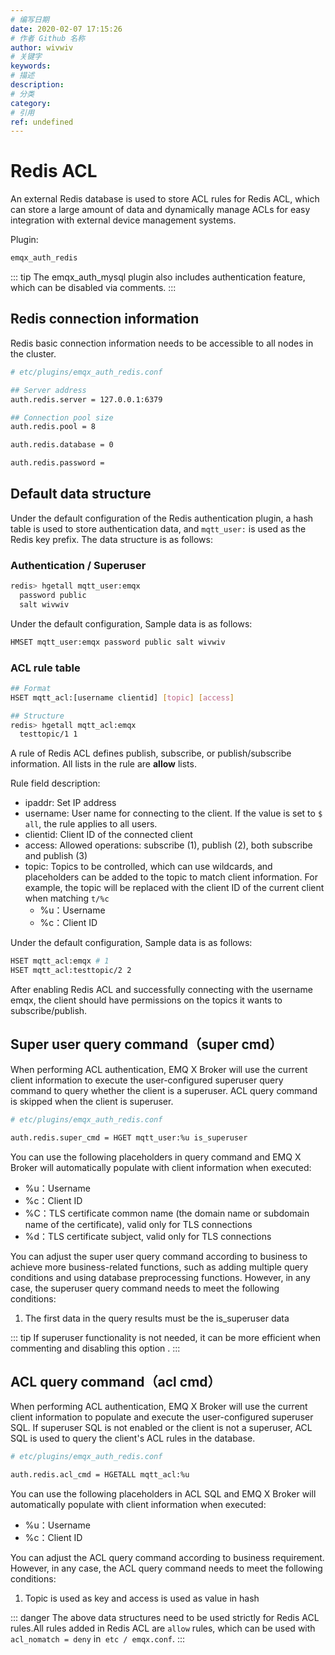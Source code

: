 ```yaml
---
# 编写日期
date: 2020-02-07 17:15:26
# 作者 Github 名称
author: wivwiv
# 关键字
keywords:
# 描述
description:
# 分类
category: 
# 引用
ref: undefined
---
```


# Redis ACL

An external Redis database is used to store ACL rules for Redis ACL, which can store a large amount of data and dynamically manage ACLs for easy integration with external device management systems.

Plugin:

```bash
emqx_auth_redis
```

::: tip 
The emqx_auth_mysql plugin also includes authentication feature, which can be disabled via comments.
:::


## Redis connection information

Redis basic connection information needs to be accessible to all nodes in the cluster.

```bash
# etc/plugins/emqx_auth_redis.conf

## Server address
auth.redis.server = 127.0.0.1:6379

## Connection pool size
auth.redis.pool = 8

auth.redis.database = 0

auth.redis.password = 
```


## Default data structure

Under the default configuration of the Redis  authentication plugin, a hash table is used to store authentication data, and `mqtt_user:` is used as the Redis key prefix. The data structure is as follows:

### Authentication / Superuser

```bash
redis> hgetall mqtt_user:emqx
  password public
  salt wivwiv
```

Under the default configuration, Sample data is as follows:

```bash
HMSET mqtt_user:emqx password public salt wivwiv
```

### ACL rule table

```bash
## Format
HSET mqtt_acl:[username clientid] [topic] [access]

## Structure
redis> hgetall mqtt_acl:emqx
  testtopic/1 1
```

A rule of Redis ACL defines publish, subscribe, or publish/subscribe information. All lists in the rule are **allow** lists.

Rule field description:

- ipaddr: Set IP address
- username: User name for connecting to the client. If the value is set to `$ all`, the rule applies to all users.
- clientid: Client ID of the connected client
- access: Allowed operations: subscribe (1), publish (2), both subscribe and publish (3)
- topic: Topics to be controlled, which can use wildcards, and placeholders can be added to the topic to match client information. For example, the topic will be replaced with the client ID of the current client when matching `t/%c`
  - %u：Username
  - %c：Client ID
  

Under the default configuration, Sample data is as follows:

```bash
HSET mqtt_acl:emqx # 1
HSET mqtt_acl:testtopic/2 2
```

After enabling Redis ACL and successfully connecting with the username emqx, the client should have permissions on the topics it wants to subscribe/publish.



## Super user query command（super cmd）

When performing ACL authentication, EMQ X Broker will use the current client information to execute the user-configured superuser query command to query whether the client is a superuser. ACL query command is skipped when the client is superuser.

```bash
# etc/plugins/emqx_auth_redis.conf

auth.redis.super_cmd = HGET mqtt_user:%u is_superuser
```

You can use the following placeholders in query command and EMQ X Broker will automatically populate with client information when executed:

- %u：Username
- %c：Client ID
- %C：TLS certificate common name (the domain name or subdomain name of the certificate), valid only for TLS connections
- %d：TLS certificate subject, valid only for TLS connections

You can adjust the super user query command according to business to achieve more business-related functions, such as adding multiple query conditions and using database preprocessing functions. However, in any case, the superuser query command needs to meet the following conditions:

1. The first data in the query results must be the is_superuser data

::: tip 
If superuser functionality is not needed, it can be more efficient when commenting and disabling this option .
:::


## ACL query command（acl cmd）

When performing ACL authentication, EMQ X Broker will use the current client information to populate and execute the user-configured superuser SQL. If superuser SQL is not enabled or the client is not a superuser, ACL SQL is used to query the client's ACL rules in the database.

```bash
# etc/plugins/emqx_auth_redis.conf

auth.redis.acl_cmd = HGETALL mqtt_acl:%u
```

You can use the following placeholders in ACL SQL and EMQ X Broker will automatically populate with client information when executed:

- %u：Username
- %c：Client ID

You can adjust the ACL query command according to business requirement. However, in any case, the ACL query command  needs to meet the following conditions:

1. Topic is used as key and access is used as value in hash

::: danger 
The above data structures   need to be used strictly for Redis ACL rules.All rules added in Redis ACL are `allow` rules, which can be used with `acl_nomatch = deny` in` etc / emqx.conf`. :::
